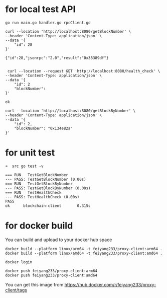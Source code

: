 # for local test API
```shell
go run main.go handler.go rpcClient.go
```

```shell
curl --location 'http://localhost:8080/getBlockNumber' \
--header 'Content-Type: application/json' \
--data '{
    "id": 28
}'

{"id":28,"jsonrpc":"2.0","result":"0x38389df"}


 curl --location --request GET 'http://localhost:8080/health_check' \
--header 'Content-Type: application/json' \
--data '{
    "id": 2
    "blockNumber":
}'

ok

curl --location 'http://localhost:8080/getBlockByNumber' \
--header 'Content-Type: application/json' \
--data '{
    "id": 2,
    "blockNumber": "0x134e82a"
}'
```

# for unit test
```shell
➜  src go test -v

=== RUN   TestGetBlockNumber
--- PASS: TestGetBlockNumber (0.00s)
=== RUN   TestGetBlockByNumber
--- PASS: TestGetBlockByNumber (0.00s)
=== RUN   TestHealthCheck
--- PASS: TestHealthCheck (0.00s)
PASS
ok      blockchain-client       0.315s
```

# for docker build
You can build and upload to your docker hub space
```shell
docker build --platform linux/arm64 -t feiyang233/proxy-client:arm64 .
docker build --platform linux/amd64 -t feiyang233/proxy-client:amd64 .

docker login

docker push feiyang233/proxy-client:arm64
docker push feiyang233/proxy-client:amd64
```
You can get this image from https://hub.docker.com/r/feiyang233/proxy-client/tags